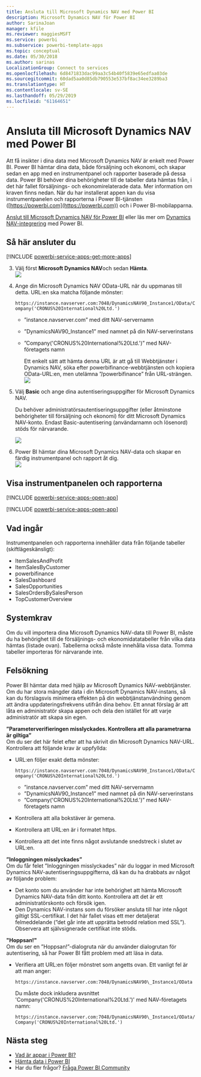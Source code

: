 ```yaml
---
title: Ansluta till Microsoft Dynamics NAV med Power BI
description: Microsoft Dynamics NAV för Power BI
author: SarinaJoan
manager: kfile
ms.reviewer: maggiesMSFT
ms.service: powerbi
ms.subservice: powerbi-template-apps
ms.topic: conceptual
ms.date: 05/30/2018
ms.author: sarinas
LocalizationGroup: Connect to services
ms.openlocfilehash: 6d8471833dac99aa3c54b40f5839e65edfaa03de
ms.sourcegitcommit: 60dad5aa0d85db790553e537bf8ac34ee3289ba3
ms.translationtype: HT
ms.contentlocale: sv-SE
ms.lasthandoff: 05/29/2019
ms.locfileid: "61164651"
---
```

# <a name="connect-to-microsoft-dynamics-nav-with-power-bi"></a>Ansluta till Microsoft Dynamics NAV med Power BI
Att få insikter i dina data med Microsoft Dynamics NAV är enkelt med Power BI. Power BI hämtar dina data, både försäljning och ekonomi, och skapar sedan en app med en instrumentpanel och rapporter baserade på dessa data. Power BI behöver dina behörigheter till de tabeller data hämtas från, i det här fallet försäljnings- och ekonomirelaterade data. Mer information om kraven finns nedan. När du har installerat appen kan du visa instrumentpanelen och rapporterna i Power BI-tjänsten ([https://powerbi.com](https://powerbi.com)) och i Power BI-mobilapparna. 

[Anslut till Microsoft Dynamics NAV för Power BI](https://app.powerbi.com/getdata/services/microsoft-dynamics-nav) eller läs mer om [Dynamics NAV-integrering](https://powerbi.microsoft.com/integrations/microsoft-dynamics-nav) med Power BI.

## <a name="how-to-connect"></a>Så här ansluter du
[!INCLUDE [powerbi-service-apps-get-more-apps](./includes/powerbi-service-apps-get-more-apps.md)]

3. Välj först **Microsoft Dynamics NAV**och sedan **Hämta**.  
   ![](media/service-connect-to-microsoft-dynamics-nav/mdnav.png)
4. Ange din Microsoft Dynamics NAV OData-URL när du uppmanas till detta. URL:en ska matcha följande mönster:
   
    `https://instance.navserver.com:7048/DynamicsNAV90_Instance1/OData/Company('CRONUS%20International%20Ltd.')`
   
   * ”instance.navserver.com” med ditt NAV-servernamn
   * ”DynamicsNAV90\_Instance1” med namnet på din NAV-serverinstans
   * ”Company('CRONUS%20International%20Ltd.')” med NAV-företagets namn
     
     Ett enkelt sätt att hämta denna URL är att gå till Webbtjänster i Dynamics NAV, söka efter powerbifinance-webbtjänsten och kopiera OData-URL:en, men utelämna ”/powerbifinance” från URL-strängen.  
     ![](media/service-connect-to-microsoft-dynamics-nav/param.png)
5. Välj **Basic** och ange dina autentiseringsuppgifter för Microsoft Dynamics NAV.
   
    Du behöver administratörsautentiseringsuppgifter (eller åtminstone behörigheter till försäljning och ekonomi) för ditt Microsoft Dynamics NAV-konto.  Endast Basic-autentisering (användarnamn och lösenord) stöds för närvarande.
   
    ![](media/service-connect-to-microsoft-dynamics-nav/creds.png)
6. Power BI hämtar dina Microsoft Dynamics NAV-data och skapar en färdig instrumentpanel och rapport åt dig.   
   ![](media/service-connect-to-microsoft-dynamics-nav/dashboard.png)

## <a name="view-the-dashboard-and-reports"></a>Visa instrumentpanelen och rapporterna
[!INCLUDE [powerbi-service-apps-open-app](./includes/powerbi-service-apps-open-app.md)]

[!INCLUDE [powerbi-service-apps-open-app](./includes/powerbi-service-apps-what-now.md)]

## <a name="whats-included"></a>Vad ingår
Instrumentpanelen och rapporterna innehåller data från följande tabeller (skiftlägeskänsligt):  

* ItemSalesAndProfit  
* ItemSalesByCustomer  
* powerbifinance  
* SalesDashboard  
* SalesOpportunities  
* SalesOrdersBySalesPerson  
* TopCustomerOverview  

## <a name="system-requirements"></a>Systemkrav
Om du vill importera dina Microsoft Dynamics NAV-data till Power BI, måste du ha behörighet till de försäljnings- och ekonomidatatabeller från vilka data hämtas (listade ovan). Tabellerna också måste innehålla vissa data. Tomma tabeller importeras för närvarande inte.

## <a name="troubleshooting"></a>Felsökning
Power BI hämtar data med hjälp av Microsoft Dynamics NAV-webbtjänster. Om du har stora mängder data i din Microsoft Dynamics NAV-instans, så kan du förslagsvis minimera effekten på din webbtjänstanvändning genom att ändra uppdateringsfrekvens utifrån dina behov. Ett annat förslag är att låta en administratör skapa appen och dela den istället för att varje administratör att skapa sin egen.

**”Parameterverifieringen misslyckades. Kontrollera att alla parametrarna är giltiga”**  
Om du ser det här felet efter att ha skrivit din Microsoft Dynamics NAV-URL. Kontrollera att följande krav är uppfyllda:

* URL:en följer exakt detta mönster:
  
    `https://instance.navserver.com:7048/DynamicsNAV90_Instance1/OData/Company('CRONUS%20International%20Ltd.')`
  
  * ”instance.navserver.com” med ditt NAV-servernamn
  * ”DynamicsNAV90\_Instance1” med namnet på din NAV-serverinstans
  * ”Company('CRONUS%20International%20Ltd.')” med NAV-företagets namn
* Kontrollera att alla bokstäver är gemena.  
* Kontrollera att URL:en är i formatet https.  
* Kontrollera att det inte finns något avslutande snedstreck i slutet av URL:en.

**”Inloggningen misslyckades”**  
Om du får felet ”Inloggningen misslyckades” när du loggar in med Microsoft Dynamics NAV-autentiseringsuppgifterna, då kan du ha drabbats av något av följande problem:

* Det konto som du använder har inte behörighet att hämta Microsoft Dynamics NAV-data från ditt konto. Kontrollera att det är ett administratörskonto och försök igen.
* Den Dynamics NAV-instans som du försöker ansluta till har inte något giltigt SSL-certifikat. I det här fallet visas ett mer detaljerat felmeddelande (”det går inte att upprätta betrodd relation med SSL”). Observera att självsignerade certifikat inte stöds.

**"Hoppsan!"**  
Om du ser en ”Hoppsan!”-dialogruta när du använder dialogrutan för autentisering, så har Power BI fått problem med att läsa in data.

* Verifiera att URL:en följer mönstret som angetts ovan. Ett vanligt fel är att man anger:
  
    `https://instance.navserver.com:7048/DynamicsNAV90\_Instance1/OData`
  
    Du måste dock inkludera avsnittet 'Company('CRONUS%20International%20Ltd.')' med NAV-företagets namn:
  
    `https://instance.navserver.com:7048/DynamicsNAV90\_Instance1/OData/Company('CRONUS%20International%20Ltd.')`

## <a name="next-steps"></a>Nästa steg
* [Vad är appar i Power BI?](service-create-distribute-apps.md)
* [Hämta data i Power BI](service-get-data.md)
* Har du fler frågor? [Fråga Power BI Community](http://community.powerbi.com/)

